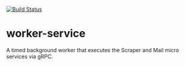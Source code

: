 [![Build Status](https://dev.azure.com/mmmolin78/mmmolin/_apis/build/status/mmmolin.worker-service?branchName=master)](https://dev.azure.com/mmmolin78/mmmolin/_build/latest?definitionId=10&branchName=master)
# worker-service
A timed background worker that executes the Scraper and Mail micro services via gRPC.   
